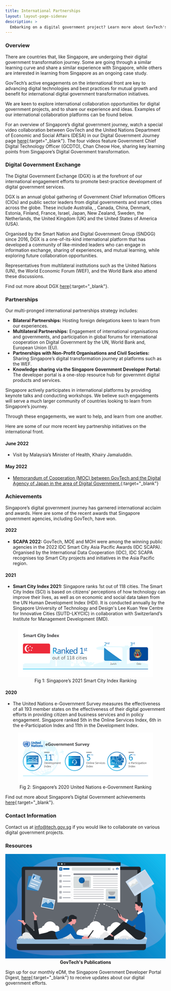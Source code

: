 ```yaml
---
title: International Partnerships
layout: layout-page-sidenav
description: >
  Embarking on a digital government project? Learn more about GovTech's collaboration platforms and partnership opportunities here!
---
```


### Overview

There are countries that, like Singapore, are undergoing their digital government transformation journey. Some are going through a similar learning curve and share a similar experience with Singapore, while others are interested in learning from Singapore as an ongoing case study.

GovTech’s active engagements on the international front are key to advancing digital technologies and best practices for mutual growth and benefit for international digital government transformation initiatives.

We are keen to explore international collaboration opportunities for digital government projects, and to share our experience and ideas. Examples of our international collaboration platforms can be found below.

For an overview of Singapore’s digital government journey, watch a special video collaboration between GovTech and the United Nations Department of Economic and Social Affairs (DESA) in our Digital Government Journey page [here](/our-digital-journey/singapore-digital-government-journey/key-lessons){:target="_blank"}. The four videos feature Government Chief Digital Technology Officer (GCDTO), Chan Cheow Hoe, sharing key learning points from Singapore’s Digital Government transformation.

### Digital Government Exchange

The Digital Government Exchange (DGX) is at the forefront of our international engagement efforts to promote best-practice development of digital government services.

DGX is an annual global gathering of Government Chief Information Officers (CIOs) and public sector leaders from digital governments and smart cities across the globe. These include Australia, , Canada, China, Denmark, Estonia, Finland, France, Israel, Japan, New Zealand, Sweden, the Netherlands, the United Kingdom (UK) and the United States of America (USA). 

Organised by the Smart Nation and Digital Government Group (SNDGG) since 2016, DGX is a one-of-its-kind international platform that has developed a community of like-minded leaders who can engage in information exchange, sharing of experiences, and mutual learning, while exploring future collaboration opportunities. 

Representatives from multilateral institutions such as the United Nations (UN), the World Economic Forum (WEF), and the World Bank also attend these discussions.

Find out more about DGX [here](/our-digital-journey/digital-government-exchange/overview){:target="_blank"}.

### Partnerships

Our multi-pronged international partnerships strategy includes:

- **Bilateral Partnerships:** Hosting foreign delegations keen to learn from our experiences.
- **Multilateral Partnerships:**  Engagement of international organisations and governments, and participation in global forums for international cooperation on Digital Government by the UN, World Bank and, European Union (EU).
- **Partnerships with Non-Profit Organisations and Civil Societies:** Sharing Singapore’s digital transformation journey at platforms such as the WEF.
- **Knowledge sharing via the Singapore Government Developer Portal:** The developer portal is a one-stop resource hub for governmnt digital products and services.

Singapore actively participates in international platforms by providing keynote talks and conducting workshops. We believe such engagements will serve a much larger community of countries looking to learn from Singapore’s journey.

Through these engagements, we want to help, and learn from one another.

Here are some of our more recent key partnership initiatives on the international front.

#### June 2022

- Visit by Malaysia’s Minister of Health, Khairy Jamaluddin.

#### May 2022

- [Memorandum of Cooperation (MOC) between GovTech and the Digital Agency of Japan in the area of Digital Government.](https://www.tech.gov.sg/media/technews/govtech-partners-the-digital-agency-of-japan-to-push-digital-government-transformation){:target="_blank"}

### Achievements

Singapore’s digital government journey has garnered international acclaim and awards. Here are some of the recent awards that Singapore government agencies, including GovTech, have won.

#### 2022

- **SCAPA 2022:** GovTech, MOE and MOH were among the winning public agencies in the 2022 IDC Smart City Asia Pacific Awards (IDC SCAPA). Organised by the International Data Cooperation (IDC), IDC SCAPA recognises top Smart City projects and initiatives in the Asia Pacific region.

#### 2021

- **Smart City Index 2021:** Singapore ranks 1st out of 118 cities. The Smart City Index (SCI) is based on citizens’ perceptions of how technology can improve their lives, as well as on economic and social data taken from the UN Human Development Index (HDI). It is conducted annually by the Singapore University of Technology and Design's Lee Kuan Yew Centre for Innovative Cities (SUTD-LKYCIC) in collaboration with Switzerland’s Institute for Management Development (IMD).

<figure style="text-align: center">
  <img
    src="/assets/img/digital-transformation/Fig-1-Smart-City-Index.png" 
    alt="Fig 1: Singapore’s 2021 Smart City Index Ranking"
  />
  <figcaption>Fig 1: Singapore’s 2021 Smart City Index Ranking</figcaption>
</figure>

#### 2020

- The United Nations e-Government Survey measures the effectiveness of all 193 member states on the effectiveness of their digital government efforts in providing citizen and business services and in policy engagement. Singapore ranked 5th in the Online Services Index, 6th in the e-Participation Index and 11th in the Development Index.

<figure style="text-align: center">
  <img
    src="/assets/img/digital-transformation/Fig-2-UN-e-gov-survey-ranking.png" 
    alt="Fig 2: Singapore’s 2020 United Nations e-Government Ranking"
  />
  <figcaption>Fig 2: Singapore’s 2020 United Nations e-Government Ranking</figcaption>
</figure>

Find out more about Singapore’s Digital Government achievements [here](https://www.tech.gov.sg/media/awards/){:target="_blank"}.

### Contact Information

Contact us at <info@tech.gov.sg> if you would like to collaborate on various digital government projects.

### Resources

<div class="row">
  <div class="col" style="text-align: center">
    <a href="https://www.tech.gov.sg/media/corporate-publications" target="_blank">
      <img src="/assets/img/digital-transformation/GovTech-publications.png" alt="GovTech's Publications" /></a>
    <figcaption><b>GovTech's Publications</b></figcaption>
  </div>
  <div class="col"></div>
  <div class="col"></div>
</div>

Sign up for our monthly eDM, the Singapore Government Developer Portal Digest, [here](https://form.gov.sg/#!/620c7a0ba71f3d001367f9b5){:target="_blank"} to receive updates about our digital government efforts. 
